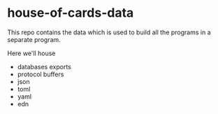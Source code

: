 # house-of-cards-data

This repo contains the data which is used to build all the programs in a separate program.


Here we'll house 

- databases exports
- protocol buffers
- json
- toml
- yaml
- edn
